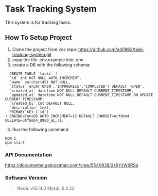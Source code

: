 # Task Tracking System
This system is for tracking tasks.

## How To Setup Project
1. Clone the project from vcs repo: https://github.com/adi1862/task-tracking-system.git
2. copy the file .env.example into .env
3. create a DB with the following schema:
```
  CREATE TABLE `tasks` (
  `id` int NOT NULL AUTO_INCREMENT,
  `name` varchar(45) NOT NULL,
  `status` enum('OPEN','INPROGRESS','COMPLETED') DEFAULT 'OPEN',
  `created_at` datetime NOT NULL DEFAULT CURRENT_TIMESTAMP,
  `updated_at` datetime NOT NULL DEFAULT CURRENT_TIMESTAMP ON UPDATE CURRENT_TIMESTAMP,
  `created_by` int DEFAULT NULL,
  `description` text,
  PRIMARY KEY (`id`)
) ENGINE=InnoDB AUTO_INCREMENT=12 DEFAULT CHARSET=utf8mb4 COLLATE=utf8mb4_0900_ai_ci;

```
4. Run the following command:
  ```
  npm i
  npm start
  ```

### API Documentation
https://documenter.getpostman.com/view/5540838/2s9YJW6RSq


### Software Version
> Node: v16.14.0
> Mysql: 8.0.32